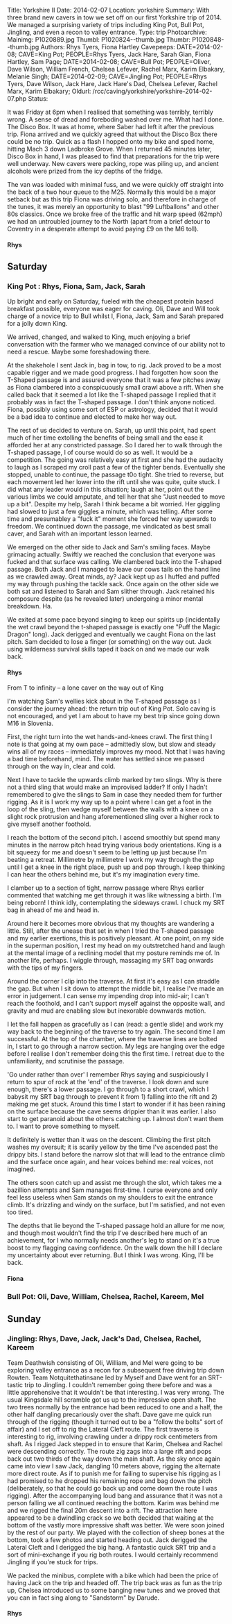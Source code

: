 Title: Yorkshire II
Date: 2014-02-07
Location: yorkshire
Summary: With three brand new cavers in tow we set off on our first Yorkshire trip of 2014. We managed a surprising variety of trips including King Pot, Bull Pot, Jingling, and even a recon to valley entrance.
Type: trip
Photoarchive:
Mainimg: P1020889.jpg
Thumbl: P1020824--thumb.jpg
Thumbr: P1020848--thumb.jpg
Authors: Rhys Tyers, Fiona Hartley
Cavepeeps: DATE=2014-02-08; CAVE=King Pot; PEOPLE=Rhys Tyers, Jack Hare, Sarah Gian, Fiona Hartley, Sam Page;
           DATE=2014-02-08; CAVE=Bull Pot; PEOPLE=Oliver, Dave Wilson, William French, Chelsea Lefever, Rachel Marx, Karim Elbakary, Melanie Singh;
           DATE=2014-02-09; CAVE=Jingling Pot; PEOPLE=Rhys Tyers, Dave Wilson, Jack Hare, Jack Hare's Dad, Chelsea Lefever, Rachel Marx, Karim Elbakary;
Oldurl: /rcc/caving/yorkshire/yorkshire-2014-02-07.php
Status:

It was Friday at 6pm when I realised that something was terribly, terribly wrong. A sense of dread and foreboding washed over me. What had I done. The Disco Box. It was at home, where Saber had left it after the previous trip. Fiona arrived and we quickly agreed that without the Disco Box there could be no trip. Quick as a flash I hopped onto my bike and sped home, hitting Mach 3 down Ladbroke Grove. When I returned 45 minutes later, Disco Box in hand, I was pleased to find that preparations for the trip were well underway. New cavers were packing, rope was piling up, and ancient alcohols were prized from the icy depths of the fridge.

The van was loaded with minimal fuss, and we were quickly off straight into the back of a two hour queue to the M25. Normally this would be a major setback but as this trip Fiona was driving solo, and therefore in charge of the tunes, it was merely an opportunity to blast "99 Luftballons" and other 80s classics. Once we broke free of the traffic and hit warp speed (62mph) we had an untroubled journey to the North (apart from a brief detour to Coventry in a desperate attempt to avoid paying £9 on the M6 toll).

####  Rhys

##  Saturday

###  King Pot : Rhys, Fiona, Sam, Jack, Sarah

Up bright and early on Saturday, fueled with the cheapest protein based breakfast possible, everyone was eager for caving. Oli, Dave and Will took charge of a novice trip to Bull whilst I, Fiona, Jack, Sam and Sarah prepared for a jolly down King.

We arrived, changed, and walked to King, much enjoying a brief conversation with the farmer who we managed convince of our ability not to need a rescue. Maybe some foreshadowing there.

At the shakehole I sent Jack in, bag in tow, to rig. Jack proved to be a most capable rigger and we made good progress. I had forgotten how soon the T-Shaped passage is and assured everyone that it was a few pitches away as Fiona clambered into a conspicuously small crawl above a rift. When she called back that it seemed a lot like the T-shaped passage I replied that it probably was in fact the T-shaped passage. I don't think anyone noticed. Fiona, possibly using some sort of ESP or astrology, decided that it would be a bad idea to continue and elected to make her way out.

The rest of us decided to venture on. Sarah, up until this point, had spent much of her time extolling the benefits of being small and the ease it afforded her at any constricted passage. So I dared her to walk through the T-shaped passage, I of course would do so as well. It would be a competition. The going was relatively easy at first and she had the audacity to laugh as I scraped my croll past a few of the tighter bends. Eventually she stopped, unable to continue, the passage t0o tight. She tried to reverse, but each movement led her lower into the rift until she was quite, quite stuck. I did what any leader would in this situation; laugh at her, point out the various limbs we could amputate, and tell her that she "Just needed to move up a bit". Despite my help, Sarah I think became a bit worried. Her giggling had slowed to just a few giggles a minute, which was telling. After some time and presumabley a "fuck it" moment she forced her way upwards to freedom. We continued down the passage, me vindicated as best small caver, and Sarah with an important lesson learned.

We emerged on the other side to Jack and Sam's smiling faces. Maybe grimacing actually. Swiftly we reached the conclusion that everyone was fucked and that surface was calling. We clambered back into the T-shaped passage. Both Jack and I managed to leave our cows tails on the hand line as we crawled away. Great minds, ay? Jack kept up as I huffed and puffed my way through pushing the tackle sack. Once again on the other side we both sat and listened to Sarah and Sam slither through. Jack retained his composure despite (as he revealed later) undergoing a minor mental breakdown. Ha.

We exited at some pace beyond singing to keep our spirits up (incidentally the wet crawl beyond the t-shaped passage is exactly one "Puff the Magic Dragon" long). Jack derigged and eventually we caught Fiona on the last pitch. Sam decided to lose a finger (or something) on the way out. Jack using wilderness survival skills taped it back on and we made our walk back.

####  Rhys

From T to infinity – a lone caver on the way out of King

I'm watching Sam's wellies kick about in the T-shaped passage as I consider the journey ahead: the return trip out of King Pot. Solo caving is not encouraged, and yet I am about to have my best trip since going down M16 in Slovenia.

First, the right turn into the wet hands-and-knees crawl. The first thing I note is that going at my own pace – admittedly slow, but slow and steady wins all of my races – immediately improves my mood. Not that I was having a bad time beforehand, mind. The water has settled since we passed through on the way in, clear and cold.

Next I have to tackle the upwards climb marked by two slings. Why is there not a third sling that would make an improvised ladder? If only I hadn't remembered to give the slings to Sam in case they needed them for further rigging. As it is I work my way up to a point where I can get a foot in the loop of the sling, then wedge myself between the walls with a knee on a slight rock protrusion and hang aforementioned sling over a higher rock to give myself another foothold.

I reach the bottom of the second pitch. I ascend smoothly but spend many minutes in the narrow pitch head trying various body orientations. King is a bit squeezy for me and doesn't seem to be letting up just because I'm beating a retreat. Millimetre by millimetre I work my way through the gap until I get a knee in the right place, push up and pop through. I keep thinking I can hear the others behind me, but it's my imagination every time.

I clamber up to a section of tight, narrow passage where Rhys earlier commented that watching me get through it was like witnessing a birth. I'm being reborn! I think idly, contemplating the sideways crawl. I chuck my SRT bag in ahead of me and head in.

Around here it becomes more obvious that my thoughts are wandering a little. Still, after the unease that set in when I tried the T-shaped passage and my earlier exertions, this is positively pleasant. At one point, on my side in the superman position, I rest my head on my outstretched hand and laugh at the mental image of a reclining model that my posture reminds me of. In another life, perhaps. I wiggle through, massaging my SRT bag onwards with the tips of my fingers.

Around the corner I clip into the traverse. At first it's easy as I can straddle the gap. But when I sit down to attempt the middle bit, I realise I've made an error in judgement. I can sense my impending drop into mid-air; I can't reach the foothold, and I can't support myself against the opposite wall, and gravity and mud are enabling slow but inexorable downwards motion.

I let the fall happen as gracefully as I can (read: a gentle slide) and work my way back to the beginning of the traverse to try again. The second time I am successful. At the top of the chamber, where the traverse lines are bolted in, I start to go through a narrow section. My legs are hanging over the edge before I realise I don't remember doing this the first time. I retreat due to the unfamiliarity, and scrutinise the passage.

'Go under rather than over' I remember Rhys saying and suspiciously I return to spur of rock at the 'end' of the traverse. I look down and sure enough, there's a lower passage. I go through to a short crawl, which I babysit my SRT bag through to prevent it from 1) falling into the rift and 2) making me get stuck. Around this time I start to wonder if it has been raining on the surface because the cave seems drippier than it was earlier. I also start to get paranoid about the others catching up. I almost don't want them to. I want to prove something to myself.

It definitely is wetter than it was on the descent. Climbing the first pitch washes my oversuit; it is scarily yellow by the time I've ascended past the drippy bits. I stand before the narrow slot that will lead to the entrance climb and the surface once again, and hear voices behind me: real voices, not imagined.

The others soon catch up and assist me through the slot, which takes me a bazillion attempts and Sam manages first-time. I curse everyone and only feel less useless when Sam stands on my shoulders to exit the entrance climb. It's drizzling and windy on the surface, but I'm satisfied, and not even too tired.

The depths that lie beyond the T-shaped passage hold an allure for me now, and though most wouldn't find the trip I've described here much of an achievement, for I who normally needs another's leg to stand on it's a true boost to my flagging caving confidence. On the walk down the hill I declare my uncertainty about ever returning. But I think I was wrong. King, I'll be back.

####  Fiona

###  Bull Pot: Oli, Dave, William, Chelsea, Rachel, Kareem, Mel

##  Sunday

###  Jingling: Rhys, Dave, Jack, Jack's Dad, Chelsea, Rachel, Kareem

Team Deathwish consisting of Oli, William, and Mel were going to be exploring valley entrance as a recon for a subsequent free driving trip down Rowten. Team Notquitethatinsane led by Myself and Dave went for an SRT-tastic trip to Jingling. I couldn't remember going there before and was a little apprehensive that it wouldn't be that interesting. I was very wrong. The usual Kingsdale hill scramble got us up to the impressive open shaft. The two trees normally by the entrance had been reduced to one and a half, the other half dangling precariously over the shaft. Dave gave me quick run through of the rigging (though it turned out to be a "follow the bolts" sort of affair) and I set off to rig the Lateral Cleft route. The first traverse is interesting to rig, involving crawling under a drippy rock centimeters from shaft. As I rigged Jack stepped in to ensure that Karim, Chelsea and Rachel were descending correctly. The route zig zags into a large rift and pops back out two thirds of the way down the main shaft. As the sky once again came into view I saw Jack, dangling 10 meters above, rigging the alternate more direct route. As if to punish me for failing to supervise his rigging as I had promised to he dropped his remaining rope and bag down the pitch (deliberately, so that he could go back up and come down the route I was rigging). After the accompanying loud bang and assurance that it was not a person falling we all continued reaching the bottom. Karim was behind me and we rigged the final 20m descent into a rift. The attraction here appeared to be a dwindling crack so we both decided that waiting at the bottom of the vastly more impressive shaft was better. We were soon joined by the rest of our party. We played with the collection of sheep bones at the bottom, took a few photos and started heading out. Jack derigged the Lateral Cleft and I derigged the big hang. A fantastic quick SRT trip and a sort of mini-exchange if you rig both routes. I would certainly recommend Jingling if you're stuck for trips.

We packed the minibus, complete with a bike which had been the price of having Jack on the trip and headed off. The trip back was as fun as the trip up, Chelsea introduced us to some banging new tunes and we proved that you can in fact sing along to "Sandstorm" by Darude.

####  Rhys
